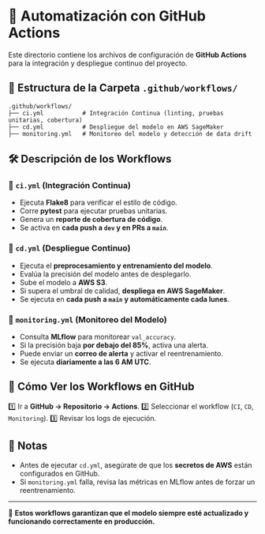 # 🚀 Automatización con GitHub Actions

Este directorio contiene los archivos de configuración de **GitHub Actions** para la integración y despliegue continuo del proyecto.

## 📂 Estructura de la Carpeta `.github/workflows/`

```
.github/workflows/
├── ci.yml           # Integración Continua (linting, pruebas unitarias, cobertura)
├── cd.yml           # Despliegue del modelo en AWS SageMaker
├── monitoring.yml   # Monitoreo del modelo y detección de data drift
```

## 🛠️ Descripción de los Workflows

### 🔹 `ci.yml` (Integración Continua)
- Ejecuta **Flake8** para verificar el estilo de código.
- Corre **pytest** para ejecutar pruebas unitarias.
- Genera un **reporte de cobertura de código**.
- Se activa en **cada push a `dev` y en PRs a `main`**.

### 🔹 `cd.yml` (Despliegue Continuo)
- Ejecuta el **preprocesamiento y entrenamiento del modelo**.
- Evalúa la precisión del modelo antes de desplegarlo.
- Sube el modelo a **AWS S3**.
- Si supera el umbral de calidad, **despliega en AWS SageMaker**.
- Se ejecuta en **cada push a `main` y automáticamente cada lunes**.

### 🔹 `monitoring.yml` (Monitoreo del Modelo)
- Consulta **MLflow** para monitorear `val_accuracy`.
- Si la precisión baja **por debajo del 85%**, activa una alerta.
- Puede enviar un **correo de alerta** y activar el reentrenamiento.
- Se ejecuta **diariamente a las 6 AM UTC**.

## 🚀 Cómo Ver los Workflows en GitHub
1️⃣ Ir a **GitHub → Repositorio → Actions**.
2️⃣ Seleccionar el workflow (`CI`, `CD`, `Monitoring`).
3️⃣ Revisar los logs de ejecución.

## 📌 Notas
- Antes de ejecutar `cd.yml`, asegúrate de que los **secretos de AWS** están configurados en GitHub.
- Si `monitoring.yml` falla, revisa las métricas en MLflow antes de forzar un reentrenamiento.

---
📢 **Estos workflows garantizan que el modelo siempre esté actualizado y funcionando correctamente en producción.**
